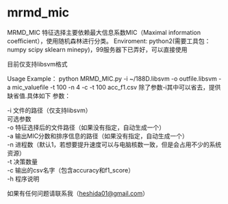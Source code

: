 # mrmd_mic
MRMD_MIC 特征选择主要依赖最大信息系数MIC（Maximal information coefficient），使用随机森林进行分类。
Enviroment:
python2(需要工具包：numpy scipy sklearn minepy)，99服务器下已弄好，可以直接使用

目前仅支持libsvm格式

Usage Example：
   python MRMD_MIC.py -i ~/188D.libsvm  -o outfile.libsvm -a mic_valuefile   -t 100 -n 4 -c -t 100 acc_f1.csv
除了参数-i其中可以省去，提供缺省值.具体如下
参数：

   -i  文件的路径（仅支持libsvm）  
 可选参数  
   -o  特征选择后的文件路径（如果没有指定，自动生成一个）  
   -a  输出MIC分数和排序信息的路径（如果没有指定，自动生成一个）  
   -n  进程数（默认1，若想要提升速度可以与电脑核数一致，但是会占用不少的系统资源）  
   -t  决策数量  
   -c  输出的csv名字（包含accuracy和f1_score）  
   -h  程序说明  

如果有任何问题请联系我（heshida01@gmail.com）
  
